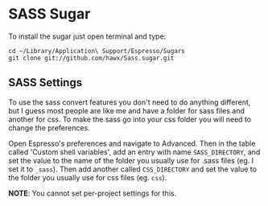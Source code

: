 # SASS Sugar

To install the sugar just open terminal and type:

    cd ~/Library/Application\ Support/Espresso/Sugars
    git clone git://github.com/hawx/Sass.sugar.git
    

## SASS Settings

To use the sass convert features you don't need to do anything different, but I guess most people are like me and have a folder for sass files and another for css. To make the sass go into your css folder you will need to change the preferences.

Open Espresso's preferences and navigate to Advanced. Then in the table called 'Custom shell variables', add an entry with name `SASS_DIRECTORY`, and set the value to the name of the folder you usually use for .sass files (eg. I set it to `_sass`). Then add another called `CSS_DIRECTORY` and set the value to the folder you usually use for css files (eg. `css`).

__NOTE__: You cannot set per-project settings for this.